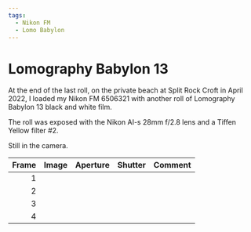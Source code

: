 ```yaml
---
tags:
  - Nikon FM
  - Lomo Babylon
---
```

# Lomography Babylon 13

<!-- Waiting for development. -->

At the end of the last roll, on the private beach at Split Rock Croft in April 2022, I loaded my Nikon FM 6506321 with another roll of Lomography Babylon 13 black and white film. 

The roll was exposed with the Nikon AI-s 28mm f/2.8 lens and a Tiffen Yellow filter #2.

Still in the camera.

Frame|Image|Aperture|Shutter|Comment
----:|:----|:----:|:----:|:-----
1|
2|
3|
4|

<!-- ## Notes

Image|Camera|Lens|ISO|Format|Aperture|Shutter|Comment
:----|:-----|:---|:---|:----|:------:|:----:|:------
Header|Fuji X-T2|XF100-400mmF4.5-5.6 R LM OIS WR|ISO 1600|Digital|f/8|1/500s|Adjusted in Capture One. -->
